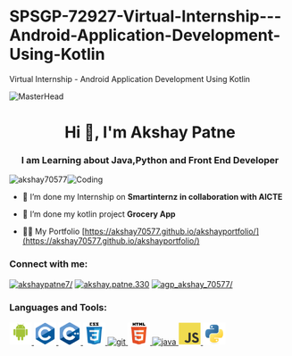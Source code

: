 # SPSGP-72927-Virtual-Internship---Android-Application-Development-Using-Kotlin
Virtual Internship - Android Application Development Using Kotlin

    
![MasterHead](https://1.bp.blogspot.com/-7A4WynwLsMw/XbBpCXG8fHI/AAAAAAAAMt4/uOa1bpLskYgrwGbllhSu2SDj_Mig8SXJQCLcBGAsYHQ/s1600/2000_600px.gif)
<h1 align="center">Hi 👋, I'm Akshay Patne</h1>
<h3 align="center">I am Learning about Java,Python and Front End Developer</h3>
<img align="right" alt="Coding" width="400" src="https://cdn.dribbble.com/users/148731/screenshots/6662134/nowhiring-2019-dribbble.gif">

<p align="left"> <img src="https://komarev.com/ghpvc/?username=akshay70577&label=Profile%20views&color=0e75b6&style=flat" alt="akshay70577" /> </p>

- 🔭 I’m done my Internship on **Smartinternz in collaboration with AICTE**

- 👯 I’m done my kotlin project **Grocery App**

- 👨‍💻 My Portfolio [https://akshay70577.github.io/akshayportfolio/](https://akshay70577.github.io/akshayportfolio/)

<h3 align="left">Connect with me:</h3>
<p align="left">
<a href="https://linkedin.com/in/akshaypatne7/" target="blank"><img align="center" src="https://icons.getbootstrap.com/assets/icons/linkedin.svg" alt="akshaypatne7/" height="30" width="40" /></a>
<a href="https://fb.com/akshay.patne.330" target="blank"><img align="center" src="https://icons.getbootstrap.com/assets/icons/facebook.svg" alt="akshay.patne.330" height="30" width="40" /></a>
<a href="https://instagram.com/agp_akshay_70577/" target="blank"><img align="center" src="https://icons.getbootstrap.com/assets/icons/instagram.svg" alt="agp_akshay_70577/" height="30" width="40" /></a>
</p>

<h3 align="left">Languages and Tools:</h3>
<p align="left"> <a href="https://developer.android.com" target="_blank" rel="noreferrer"> <img src="https://raw.githubusercontent.com/devicons/devicon/master/icons/android/android-original-wordmark.svg" alt="android" width="40" height="40"/> </a> <a href="https://www.cprogramming.com/" target="_blank" rel="noreferrer"> <img src="https://raw.githubusercontent.com/devicons/devicon/master/icons/c/c-original.svg" alt="c" width="40" height="40"/> </a> <a href="https://www.w3schools.com/cpp/" target="_blank" rel="noreferrer"> <img src="https://raw.githubusercontent.com/devicons/devicon/master/icons/cplusplus/cplusplus-original.svg" alt="cplusplus" width="40" height="40"/> </a> <a href="https://www.w3schools.com/css/" target="_blank" rel="noreferrer"> <img src="https://raw.githubusercontent.com/devicons/devicon/master/icons/css3/css3-original-wordmark.svg" alt="css3" width="40" height="40"/> </a> <a href="https://git-scm.com/" target="_blank" rel="noreferrer"> <img src="https://www.vectorlogo.zone/logos/git-scm/git-scm-icon.svg" alt="git" width="40" height="40"/> </a> <a href="https://www.w3.org/html/" target="_blank" rel="noreferrer"> <img src="https://raw.githubusercontent.com/devicons/devicon/master/icons/html5/html5-original-wordmark.svg" alt="html5" width="40" height="40"/> </a> <a href="https://www.java.com" target="_blank" rel="noreferrer"> <img src="https://img.icons8.com/ios/452/java-coffee-cup-logo--v1.png" alt="java" width="40" height="40"/> </a> <a href="https://developer.mozilla.org/en-US/docs/Web/JavaScript" target="_blank" rel="noreferrer"> <img src="https://raw.githubusercontent.com/devicons/devicon/master/icons/javascript/javascript-original.svg" alt="javascript" width="40" height="40"/> </a> <a href="https://www.python.org" target="_blank" rel="noreferrer"> <img src="https://raw.githubusercontent.com/devicons/devicon/master/icons/python/python-original.svg" alt="python" width="40" height="40"/> </a> </p>
